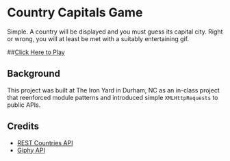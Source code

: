 # Country Capitals Game

Simple. A country will be displayed and you must guess its capital city. Right or wrong, you will at least be met with a suitably entertaining gif.

##[Click Here to Play]()

## Background

This project was built at The Iron Yard in Durham, NC as an in-class project that reenforced module patterns and introduced simple `XMLHttpRequests` to public APIs.

## Credits

- [REST Countries API](http://restcountries.eu/)
- [Giphy API](https://github.com/Giphy/GiphyAPI)
